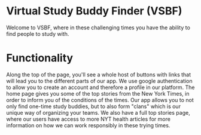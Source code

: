 # Virtual Study Buddy Finder (VSBF)
Welcome to VSBF, where in these challenging times you have the ability to find people to study with.
# Functionality
Along the top of the page, you'll see a whole host of buttons with links that will lead you to the different parts of our app.
We use google authentication to allow you to create an account and therefore a profile in our platform.
The home page gives you some of the top stories from the New York Times, in order to inform you of the conditions of the times.
Our app allows you to not only find one-time study buddies, but to also form "clans" which is our unique way of organizing your teams.
We also have a full top stories page, where our users have access to more NYT  health articles for more information on how we can work responsibly in these trying times.
